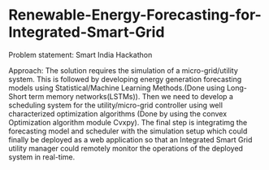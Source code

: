 # Renewable-Energy-Forecasting-for-Integrated-Smart-Grid
Problem statement: Smart India Hackathon 

Approach: 
The solution requires the simulation of a micro-grid/utility system. This is followed by developing energy generation forecasting models using Statistical/Machine Learning Methods.(Done using Long-Short term memory networks(LSTMs)). Then we need to develop a scheduling system for the utility/micro-grid controller using well characterized optimization algorithms (Done by using the convex Optimization algorithm module Cvxpy). The final step is integratimg the forecasting model and scheduler with the simulation setup which could finally be deployed as a web application so that an Integrated Smart Grid utility manager could remotely monitor the operations of the deployed system in real-time.
